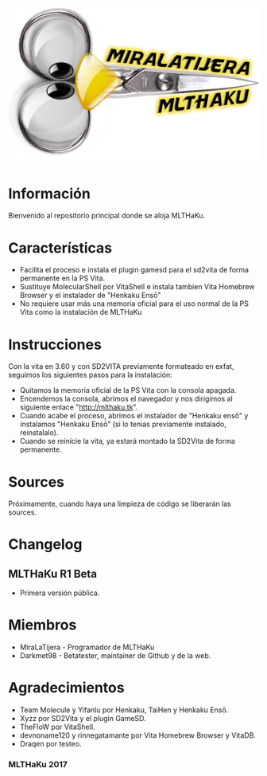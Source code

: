 ![MLTHaKu](https://github.com/MLTHaKu/MLTHaKu/blob/master/Logo.png?raw=true)
# Información
Bienvenido al repositorio principal donde se aloja MLTHaKu.

# Características
* Facilita el proceso e instala el plugin gamesd para el sd2vita de forma permanente en la PS Vita.
* Sustituye MolecularShell por VitaShell e instala tambien Vita Homebrew Browser y el instalador de "Henkaku Ensō"
* No requiere usar más una memoria oficial para el uso normal de la PS Vita como la instalación de MLTHaKu

# Instrucciones
Con la vita en 3.60 y con SD2VITA previamente formateado en exfat, seguimos los siguientes pasos para la instalación:

* Quitamos la memoria oficial de la PS Vita con la consola apagada.
* Encendemos la consola, abrimos el navegador y nos dirigimos al siguiente enlace "http://mlthaku.tk".
* Cuando acabe el proceso, abrimos el instalador de "Henkaku ensō" y instalamos "Henkaku Ensō" (si lo tenias previamente instalado, reinstalalo).
* Cuando se reinicie la vita, ya estará montado la SD2Vita de forma permanente.

# Sources
Próximamente, cuando haya una limpieza de código se liberarán las sources.

# Changelog
## MLTHaKu R1 Beta
* Primera versión pública.

# Miembros
* MiraLaTijera - Programador de MLTHaKu
* Darkmet98 - Betatester, maintainer de Github y de la web.

# Agradecimientos
* Team Molecule y Yifanlu por Henkaku, TaiHen y Henkaku Ensō.
* Xyzz por SD2Vita y el plugin GameSD.
* TheFloW por VitaShell.
* devnoname120 y rinnegatamante por Vita Homebrew Browser y VitaDB.
* Draqen por testeo.

### MLTHaKu 2017

